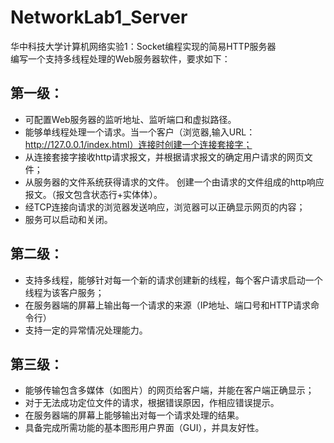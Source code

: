 # NetworkLab1_Server
华中科技大学计算机网络实验1：Socket编程实现的简易HTTP服务器  
编写一个支持多线程处理的Web服务器软件，要求如下：   
## 第一级：  
* 可配置Web服务器的监听地址、监听端口和虚拟路径。
* 能够单线程处理一个请求。当一个客户（浏览器,输入URL：http://127.0.0.1/index.html）连接时创建一个连接套接字；
* 从连接套接字接收http请求报文，并根据请求报文的确定用户请求的网页文件；
* 从服务器的文件系统获得请求的文件。 创建一个由请求的文件组成的http响应报文。（报文包含状态行+实体体）。
* 经TCP连接向请求的浏览器发送响应，浏览器可以正确显示网页的内容；
* 服务可以启动和关闭。
## 第二级：
* 支持多线程，能够针对每一个新的请求创建新的线程，每个客户请求启动一个线程为该客户服务；
* 在服务器端的屏幕上输出每一个请求的来源（IP地址、端口号和HTTP请求命令行）
* 支持一定的异常情况处理能力。
## 第三级：
- 能够传输包含多媒体（如图片）的网页给客户端，并能在客户端正确显示；
- 对于无法成功定位文件的请求，根据错误原因，作相应错误提示。
- 在服务器端的屏幕上能够输出对每一个请求处理的结果。
- 具备完成所需功能的基本图形用户界面（GUI），并具友好性。
